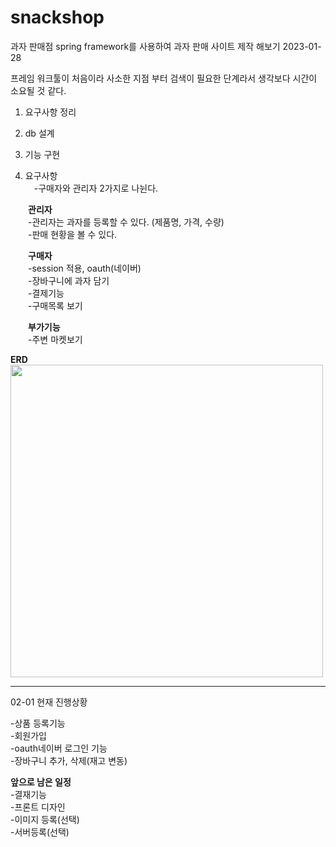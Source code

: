 # snackshop
과자 판매점
spring framework를 사용하여 과자 판매 사이트 제작 해보기 2023-01-28

프레임 워크툴이 처음이라 사소한 지점 부터 검색이 필요한 단계라서 생각보다 시간이 소요될 것 같다. 
1. 요구사항 정리
2. db 설계
3. 기능 구현
  


1. 요구사항  
　-구매자와 관리자 2가지로 나뉜다.  
      
     
　　**관리자**  
　　-관리자는 과자를 등록할 수 있다. (제품명, 가격, 수량)  
　　-판매 현황을 볼 수 있다.  
    
    
　　**구매자**  
　　-session 적용, oauth(네이버)  
　　-장바구니에 과자 담기  
　　-결제기능  
　　-구매목록 보기  
    
  
　　**부가기능**  
　　-주변 마켓보기  
      
      
**ERD**  
<img src="https://user-images.githubusercontent.com/110438208/215254831-d81bb117-1fd8-4301-9bbb-535b10085090.png" width="500" height="500"/>  


-----------------------------------------------------------------
02-01 현재 진행상황
  
-상품 등록기능  
-회원가입  
-oauth네이버 로그인 기능  
-장바구니 추가, 삭제(재고 변동)  

**앞으로 남은 일정**  
-결재기능  
-프론트 디자인   
-이미지 등록(선택)  
-서버등록(선택)  


  
